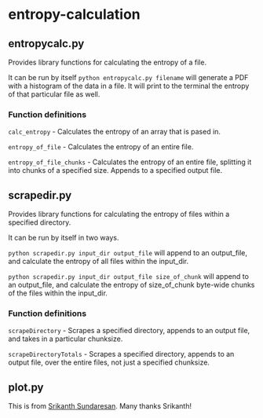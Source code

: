 entropy-calculation
===================


## entropycalc.py 
Provides library functions for calculating the entropy of a 
file.

It can be run by itself ```python entropycalc.py filename``` will generate a PDF 
with a histogram of the data in a file. It will print to the terminal the
entropy of that particular file as well.

### Function definitions

```calc_entropy``` - Calculates the entropy of an array that is pased in.

```entropy_of_file``` - Calculates the entropy of an entire file.

```entropy_of_file_chunks``` - Calculates the entropy of an entire file, 
splitting it into chunks of a specified size. Appends to a specified output
file. 

## scrapedir.py
Provides library functions for calculating the entropy of files within a
specified directory.

It can be run by itself in two ways. 

```python scrapedir.py input_dir output_file``` will append to an output_file, 
and calculate the entropy of all files within the input_dir. 

```python scrapedir.py input_dir output_file size_of_chunk``` will append to an
output_file, and calculate the entropy of size_of_chunk byte-wide chunks of the 
files within the input_dir.

### Function definitions

```scrapeDirectory``` - Scrapes a specified directory, appends to an output 
file, and takes in a particular chunksize.

```scrapeDirectoryTotals``` - Scrapes a specified directory, appends to an
output file, over the entire files, not just a specified chunksize.


## plot.py
This is from  [Srikanth Sundaresan](https://github.com/ssundaresan/py_utils/blob/master/plot.py). Many thanks Srikanth!
